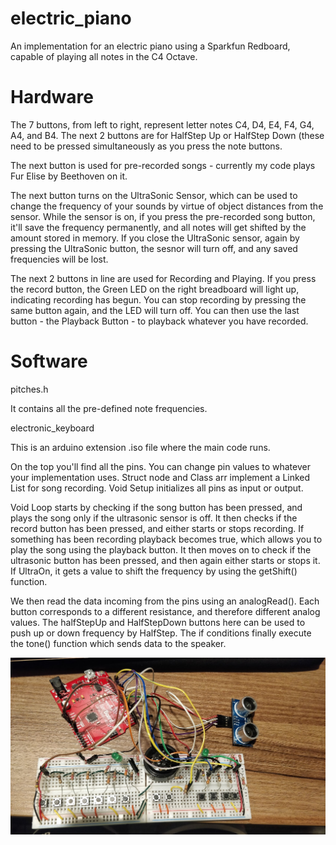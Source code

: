 # electric_piano
An implementation for an electric piano using a Sparkfun Redboard, capable of playing all notes in the C4 Octave.

# Hardware

The 7 buttons, from left to right, represent letter notes C4, D4, E4, F4, G4, A4, and B4. The next 2 buttons are for HalfStep Up or HalfStep Down (these need to be pressed simultaneously as you press the note buttons.

The next button is used for pre-recorded songs - currently my code plays Fur Elise by Beethoven on it. 

The next button turns on the UltraSonic Sensor, which can be used to change the frequency of your sounds by virtue of object distances from the sensor. While the sensor is on, if you press the pre-recorded song button, it'll save the frequency permanently, and all notes will get shifted by the amount stored in memory.
If you close the UltraSonic sensor, again by pressing the UltraSonic button, the sesnor will turn off, and any saved frequencies will be lost.

The next 2 buttons in line are used for Recording and Playing. If you press the record button, the Green LED on the right breadboard will light up, indicating recording has begun. You can stop recording by pressing the same button again, and the LED will turn off.
You can then use the last button - the Playback Button - to playback whatever you have recorded.

# Software

pitches.h

It contains all the pre-defined note frequencies.

electronic_keyboard

This is an arduino extension .iso file where the main code runs.

On the top you'll find all the pins. You can change pin values to whatever your implementation uses.
Struct node and Class arr implement a Linked List for song recording.
Void Setup initializes all pins as input or output.

Void Loop starts by checking if the song button has been pressed, and plays the song only if the ultrasonic sensor is off.
It then checks if the record button has been pressed, and either starts or stops recording. If something has been recording playback becomes true, which allows you to play the song using the playback button.
It then moves on to check if the ultrasonic button has been pressed, and then again either starts or stops it. If UltraOn, it gets a value to shift the frequency by using the getShift() function.

We then read the data incoming from the pins using an analogRead(). Each button corresponds to a different resistance, and therefore different analog values. The halfStepUp and HalfStepDown buttons here can be used to push up or down frequency by HalfStep.
The if conditions finally execute the tone() function which sends data to the speaker.

![alt text](https://raw.githubusercontent.com/ananmay3/electric_piano/master/circuit_img.jpg)
